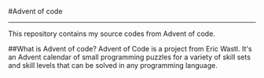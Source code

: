 #Advent of code

---
This repository contains my source codes from Advent of code.

##What is Advent of code?
Advent of Code is a project from Eric Wastl. It's an Advent calendar of small programming puzzles for a variety of skill sets and skill levels that can be solved in any programming language.